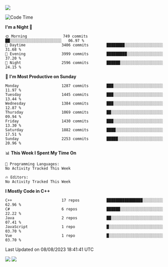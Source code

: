 ![](https://komarev.com/ghpvc/?username=lilpidgey&color=red)
<!--START_SECTION:waka-->
![Code Time](http://img.shields.io/badge/Code%20Time-1%2C491%20hrs%2018%20mins-blue)

**I'm a Night 🦉** 

```text
🌞 Morning                749 commits         ██░░░░░░░░░░░░░░░░░░░░░░░   06.97 % 
🌆 Daytime                3406 commits        ████████░░░░░░░░░░░░░░░░░   31.68 % 
🌃 Evening                3999 commits        █████████░░░░░░░░░░░░░░░░   37.20 % 
🌙 Night                  2596 commits        ██████░░░░░░░░░░░░░░░░░░░   24.15 % 
```
📅 **I'm Most Productive on Sunday** 

```text
Monday                   1287 commits        ███░░░░░░░░░░░░░░░░░░░░░░   11.97 % 
Tuesday                  1445 commits        ███░░░░░░░░░░░░░░░░░░░░░░   13.44 % 
Wednesday                1384 commits        ███░░░░░░░░░░░░░░░░░░░░░░   12.87 % 
Thursday                 1069 commits        ██░░░░░░░░░░░░░░░░░░░░░░░   09.94 % 
Friday                   1430 commits        ███░░░░░░░░░░░░░░░░░░░░░░   13.30 % 
Saturday                 1882 commits        ████░░░░░░░░░░░░░░░░░░░░░   17.51 % 
Sunday                   2253 commits        █████░░░░░░░░░░░░░░░░░░░░   20.96 % 
```


📊 **This Week I Spent My Time On** 

```text
💬 Programming Languages: 
No Activity Tracked This Week

🔥 Editors: 
No Activity Tracked This Week
```

**I Mostly Code in C++** 

```text
C++                      17 repos            ████████████████░░░░░░░░░   62.96 % 
C#                       6 repos             ██████░░░░░░░░░░░░░░░░░░░   22.22 % 
Java                     2 repos             ██░░░░░░░░░░░░░░░░░░░░░░░   07.41 % 
JavaScript               1 repo              █░░░░░░░░░░░░░░░░░░░░░░░░   03.70 % 
Vue                      1 repo              █░░░░░░░░░░░░░░░░░░░░░░░░   03.70 % 
```




 Last Updated on 08/08/2023 18:41:41 UTC
<!--END_SECTION:waka-->
![](https://hit.yhype.me/github/profile?user_id=42968544)
![](https://komarev.com/ghpvc/?lilpidgey)
